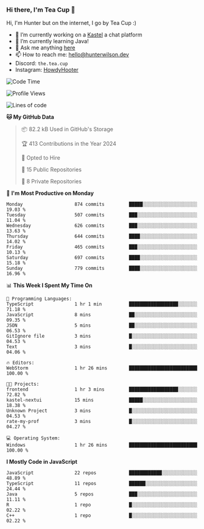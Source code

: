 ### Hi there, I'm Tea Cup 👋 

Hi, I'm Hunter but on the internet, I go by Tea Cup :)

- 🔭 I’m currently working on a [Kastel](https://github.com/KastelApp) a chat platform
- 🌱 I’m currently learning Java!
- 💬 Ask me anything [here](https://github.com/TheTeaCup/TheTeaCup/issues)
- 📫 How to reach me: [hello@hunterwilson.dev](mailto:hello@hunterwilson.dev)
- Discord: `the.tea.cup`
- Instagram: [HowdyHooter](https://instagram.com/HowdyHooter)

<!--START_SECTION:waka-->
![Code Time](http://img.shields.io/badge/Code%20Time-571%20hrs%209%20mins-blue)

![Profile Views](http://img.shields.io/badge/Profile%20Views-48-blue)

![Lines of code](https://img.shields.io/badge/From%20Hello%20World%20I%27ve%20Written-1.5%20million%20lines%20of%20code-blue)

**🐱 My GitHub Data** 

> 📦 82.2 kB Used in GitHub's Storage 
 > 
> 🏆 413 Contributions in the Year 2024
 > 
> 💼 Opted to Hire
 > 
> 📜 15 Public Repositories 
 > 
> 🔑 8 Private Repositories 
 > 
📅 **I'm Most Productive on Monday** 

```text
Monday                   874 commits         █████░░░░░░░░░░░░░░░░░░░░   19.03 % 
Tuesday                  507 commits         ███░░░░░░░░░░░░░░░░░░░░░░   11.04 % 
Wednesday                626 commits         ███░░░░░░░░░░░░░░░░░░░░░░   13.63 % 
Thursday                 644 commits         ████░░░░░░░░░░░░░░░░░░░░░   14.02 % 
Friday                   465 commits         ███░░░░░░░░░░░░░░░░░░░░░░   10.13 % 
Saturday                 697 commits         ████░░░░░░░░░░░░░░░░░░░░░   15.18 % 
Sunday                   779 commits         ████░░░░░░░░░░░░░░░░░░░░░   16.96 % 
```


📊 **This Week I Spent My Time On** 

```text
💬 Programming Languages: 
TypeScript               1 hr 1 min          ██████████████████░░░░░░░   71.18 % 
JavaScript               8 mins              ██░░░░░░░░░░░░░░░░░░░░░░░   09.35 % 
JSON                     5 mins              ██░░░░░░░░░░░░░░░░░░░░░░░   06.53 % 
GitIgnore file           3 mins              █░░░░░░░░░░░░░░░░░░░░░░░░   04.53 % 
Text                     3 mins              █░░░░░░░░░░░░░░░░░░░░░░░░   04.06 % 

🔥 Editors: 
WebStorm                 1 hr 26 mins        █████████████████████████   100.00 % 

🐱‍💻 Projects: 
frontend                 1 hr 3 mins         ██████████████████░░░░░░░   72.82 % 
kastel-nextui            15 mins             █████░░░░░░░░░░░░░░░░░░░░   18.38 % 
Unknown Project          3 mins              █░░░░░░░░░░░░░░░░░░░░░░░░   04.53 % 
rate-my-prof             3 mins              █░░░░░░░░░░░░░░░░░░░░░░░░   04.27 % 

💻 Operating System: 
Windows                  1 hr 26 mins        █████████████████████████   100.00 % 
```

**I Mostly Code in JavaScript** 

```text
JavaScript               22 repos            ████████████░░░░░░░░░░░░░   48.89 % 
TypeScript               11 repos            ██████░░░░░░░░░░░░░░░░░░░   24.44 % 
Java                     5 repos             ███░░░░░░░░░░░░░░░░░░░░░░   11.11 % 
R                        1 repo              █░░░░░░░░░░░░░░░░░░░░░░░░   02.22 % 
C++                      1 repo              █░░░░░░░░░░░░░░░░░░░░░░░░   02.22 % 
```




<!--END_SECTION:waka-->

